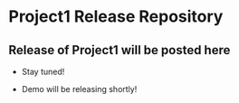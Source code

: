 # Project1 Release Repository
## Release of Project1 will be posted here
- Stay tuned!

- Demo will be releasing shortly!
